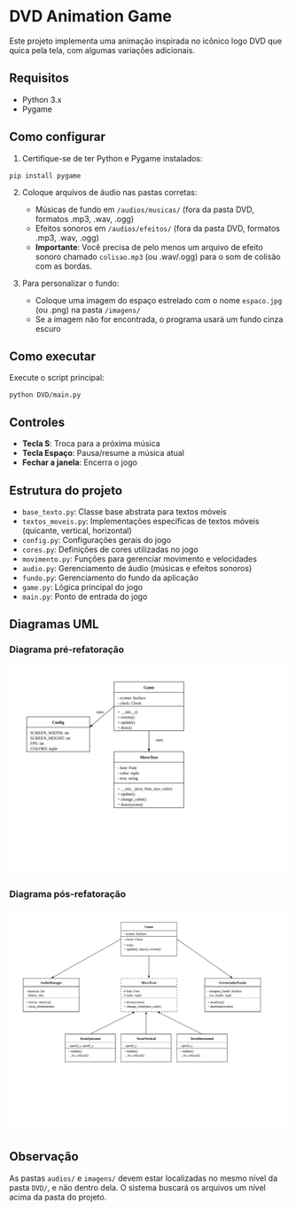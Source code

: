 # DVD Animation Game

Este projeto implementa uma animação inspirada no icônico logo DVD que quica pela tela, com algumas variações adicionais.

## Requisitos

- Python 3.x
- Pygame

## Como configurar

1. Certifique-se de ter Python e Pygame instalados:

```
pip install pygame
```

2. Coloque arquivos de áudio nas pastas corretas:

   - Músicas de fundo em `/audios/musicas/` (fora da pasta DVD, formatos .mp3, .wav, .ogg)
   - Efeitos sonoros em `/audios/efeitos/` (fora da pasta DVD, formatos .mp3, .wav, .ogg)
   - **Importante**: Você precisa de pelo menos um arquivo de efeito sonoro chamado `colisao.mp3` (ou .wav/.ogg)
     para o som de colisão com as bordas.

3. Para personalizar o fundo:
   - Coloque uma imagem do espaço estrelado com o nome `espaco.jpg` (ou .png) na pasta `/imagens/`
   - Se a imagem não for encontrada, o programa usará um fundo cinza escuro

## Como executar

Execute o script principal:

```
python DVD/main.py
```

## Controles

- **Tecla S**: Troca para a próxima música
- **Tecla Espaço**: Pausa/resume a música atual
- **Fechar a janela**: Encerra o jogo

## Estrutura do projeto

- `base_texto.py`: Classe base abstrata para textos móveis
- `textos_moveis.py`: Implementações específicas de textos móveis (quicante, vertical, horizontal)
- `config.py`: Configurações gerais do jogo
- `cores.py`: Definições de cores utilizadas no jogo
- `movimento.py`: Funções para gerenciar movimento e velocidades
- `audio.py`: Gerenciamento de áudio (músicas e efeitos sonoros)
- `fundo.py`: Gerenciamento do fundo da aplicação
- `game.py`: Lógica principal do jogo
- `main.py`: Ponto de entrada do jogo

## Diagramas UML

### Diagrama pré-refatoração

![Diagrama UML pré-refatoração](docs/uml_pre_refatoracao.svg)

### Diagrama pós-refatoração

![Diagrama UML pré-refatoração](docs/uml_pos_refatoracao.svg)

## Observação

As pastas `audios/` e `imagens/` devem estar localizadas no mesmo nível da pasta `DVD/`, e não dentro dela. O sistema buscará os arquivos um nível acima da pasta do projeto.
